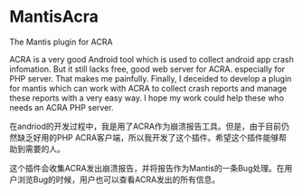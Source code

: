 MantisAcra
==========

The Mantis plugin for ACRA

ACRA is a very good Android tool which is used to collect android app crash infomation. But it still lacks free, good web server for ACRA. especially for PHP server. That makes me painfully. Finally, I deceided to develop a plugin for mantis which can work with ACRA to collect crash reports and manage these reports with a very easy way. I hope my work could help these who needs an ACRA PHP server. 

在andriod的开发过程中，我是用了ACRA作为崩溃报告工具。但是，由于目前仍然缺乏好用的PHP ACRA客户端，所以我开发了这个插件。希望这个插件能够帮助到需要的人。

这个插件会收集ACRA发出崩溃报告，并将报告作为Mantis的一条Bug处理。在用户浏览Bug的时候，用户也可以查看ACRA发出的所有信息。
